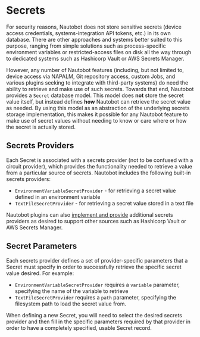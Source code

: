 # Secrets

For security reasons, Nautobot does not store sensitive secrets (device access credentials, systems-integration API tokens, etc.) in its own database. There are other approaches and systems better suited to this purpose, ranging from simple solutions such as process-specific environment variables or restricted-access files on disk all the way through to dedicated systems such as Hashicorp Vault or AWS Secrets Manager.

However, any number of Nautobot features (including, but not limited to, device access via NAPALM, Git repository access, custom Jobs, and various plugins seeking to integrate with third-party systems) do need the ability to retrieve and make use of such secrets. Towards that end, Nautobot provides a `Secret` database model. This model does **not** store the secret value itself, but instead defines **how** Nautobot can retrieve the secret value as needed. By using this model as an abstraction of the underlying secrets storage implementation, this makes it possible for any Nautobot feature to make use of secret values without needing to know or care where or how the secret is actually stored.

## Secrets Providers

Each Secret is associated with a secrets provider (not to be confused with a circuit provider), which provides the functionality needed to retrieve a value from a particular source of secrets. Nautobot includes the following built-in secrets providers:

- `EnvironmentVariableSecretProvider` - for retrieving a secret value defined in an environment variable
- `TextFileSecretProvider` - for retrieving a secret value stored in a text file

Nautobot plugins can also [implement and provide](../../plugins/development.md#implementing-secrets-providers) additional secrets providers as desired to support other sources such as Hashicorp Vault or AWS Secrets Manager.

## Secret Parameters

Each secrets provider defines a set of provider-specific parameters that a Secret must specify in order to successfully retrieve the specific secret value desired. For example:

- `EnvironmentVariableSecretProvider` requires a `variable` parameter, specifying the name of the variable to retrieve
- `TextFileSecretProvider` requires a `path` parameter, specifying the filesystem path to load the secret value from.

When defining a new Secret, you will need to select the desired secrets provider and then fill in the specific parameters required by that provider in order to have a completely specified, usable Secret record.
